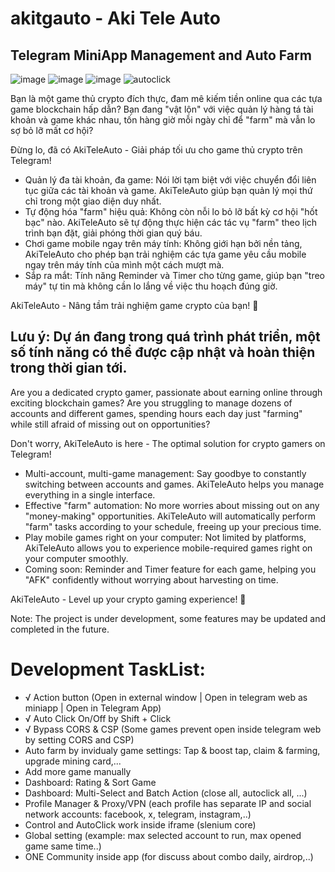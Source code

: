 # akitgauto - Aki Tele Auto
## Telegram MiniApp Management and Auto Farm
![image](https://github.com/user-attachments/assets/532cdbdd-f30b-4290-b99f-af49ba59b7d6)
![image](https://github.com/user-attachments/assets/705617ea-faea-46bc-b651-510c050cf1f1)
![image](https://github.com/user-attachments/assets/dda8a3d4-f2d5-4722-9fa1-3636bec8e78c)
![autoclick](https://github.com/user-attachments/assets/f68797f3-da45-4e36-b13d-646a08e741ee)

Bạn là một game thủ crypto đích thực, đam mê kiếm tiền online qua các tựa game blockchain hấp dẫn? Bạn đang "vật lộn" với việc quản lý hàng tá tài khoản và game khác nhau, tốn hàng giờ mỗi ngày chỉ để "farm" mà vẫn lo sợ bỏ lỡ mất cơ hội? 

Đừng lo, đã có AkiTeleAuto - Giải pháp tối ưu cho game thủ crypto trên Telegram!

* Quản lý đa tài khoản, đa game: Nói lời tạm biệt với việc chuyển đổi liên tục giữa các tài khoản và game. AkiTeleAuto giúp bạn quản lý mọi thứ chỉ trong một giao diện duy nhất.
* Tự động hóa "farm" hiệu quả: Không còn nỗi lo bỏ lỡ bất kỳ cơ hội "hốt bạc" nào. AkiTeleAuto sẽ tự động thực hiện các tác vụ "farm" theo lịch trình bạn đặt, giải phóng thời gian quý báu.
* Chơi game mobile ngay trên máy tính: Không giới hạn bởi nền tảng, AkiTeleAuto cho phép bạn trải nghiệm các tựa game yêu cầu mobile ngay trên máy tính của mình một cách mượt mà.
* Sắp ra mắt: Tính năng Reminder và Timer cho từng game, giúp bạn "treo máy" tự tin mà không cần lo lắng về việc thu hoạch đúng giờ.

AkiTeleAuto - Nâng tầm trải nghiệm game crypto của bạn! 🚀

Lưu ý: Dự án đang trong quá trình phát triển, một số tính năng có thể được cập nhật và hoàn thiện trong thời gian tới.
---
Are you a dedicated crypto gamer, passionate about earning online through exciting blockchain games? Are you struggling to manage dozens of accounts and different games, spending hours each day just "farming" while still afraid of missing out on opportunities?

Don't worry, AkiTeleAuto is here - The optimal solution for crypto gamers on Telegram!

* Multi-account, multi-game management: Say goodbye to constantly switching between accounts and games. AkiTeleAuto helps you manage everything in a single interface.
* Effective "farm" automation: No more worries about missing out on any "money-making" opportunities. AkiTeleAuto will automatically perform "farm" tasks according to your schedule, freeing up your precious time.
* Play mobile games right on your computer: Not limited by platforms, AkiTeleAuto allows you to experience mobile-required games right on your computer smoothly.
* Coming soon: Reminder and Timer feature for each game, helping you "AFK" confidently without worrying about harvesting on time.

AkiTeleAuto - Level up your crypto gaming experience! 🚀

Note: The project is under development, some features may be updated and completed in the future.

# Development TaskList:
- √ Action button (Open in external window | Open in telegram web as miniapp | Open in Telegram App)
- √ Auto Click On/Off by Shift + Click
- √ Bypass CORS & CSP (Some games prevent open inside telegram web by setting CORS and CSP)
- Auto farm by invidualy game settings: Tap & boost tap, claim & farming, upgrade mining card,...
- Add more game manually
- Dashboard: Rating & Sort Game
- Dashboard: Multi-Select and Batch Action (close all, autoclick all, ...)
- Profile Manager & Proxy/VPN (each profile has separate IP and social network accounts: facebook, x, telegram, instagram,..)
- Control and AutoClick work inside iframe (slenium core)
- Global setting (example: max selected account to run, max opened game same time..)
- ONE Community inside app (for discuss about combo daily, airdrop,..)
